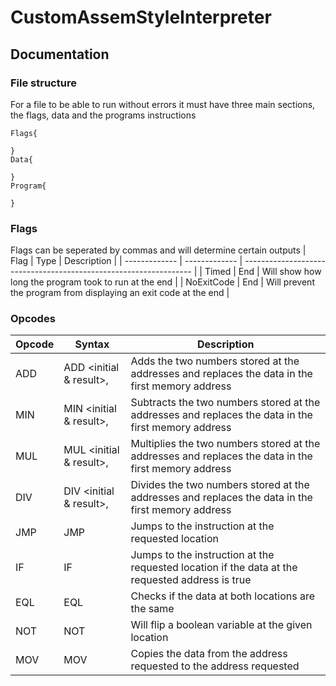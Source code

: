 # CustomAssemStyleInterpreter

## Documentation
### File structure
For a file to be able to run without errors it must have three main sections, the flags, data and the programs instructions
```
Flags{

}
Data{

}
Program{

}
```
### Flags
Flags can be seperated by commas and will determine certain outputs
| Flag          | Type          | Description                                                       |
| ------------- | ------------- | ----------------------------------------------------------------- |
| Timed         | End           | Will show how long the program took to run at the end             |
| NoExitCode    | End           | Will prevent the program from displaying an exit code at the end  |

### Opcodes

| Opcode        | Syntax                              | Description                                                                                          |
| ------------- | ----------------------------------- | ---------------------------------------------------------------------------------------------------- |
| ADD           | ADD <initial & result>, <secondary> | Adds the two numbers stored at the addresses and replaces the data in the first memory address       |
| MIN           | MIN <initial & result>, <secondary> | Subtracts the two numbers stored at the addresses and replaces the data in the first memory address  |
| MUL           | MUL <initial & result>, <secondary> | Multiplies the two numbers stored at the addresses and replaces the data in the first memory address |
| DIV           | DIV <initial & result>, <secondary> | Divides the two numbers stored at the addresses and replaces the data in the first memory address    |
| JMP           | JMP <to>                            | Jumps to the instruction at the requested location                                                   |
| IF            | IF <boolean address> <jumpto>       | Jumps to the instruction at the requested location if the data at the requested address is true      |
| EQL           | EQL <data address> <data address>   | Checks if the data at both locations are the same                                                    |
| NOT           | NOT <data address>                  | Will flip a boolean variable at the given location                                                   |
| MOV           | MOV <data address> <to>             | Copies the data from the address requested to the address requested                                  |
